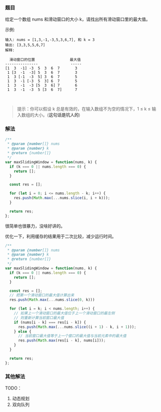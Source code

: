 ### 题目
给定一个数组 nums 和滑动窗口的大小 k，请找出所有滑动窗口里的最大值。

示例:
```
输入: nums = [1,3,-1,-3,5,3,6,7], 和 k = 3
输出: [3,3,5,5,6,7] 
解释: 

  滑动窗口的位置                最大值
---------------               -----
[1  3  -1] -3  5  3  6  7       3
 1 [3  -1  -3] 5  3  6  7       3
 1  3 [-1  -3  5] 3  6  7       5
 1  3  -1 [-3  5  3] 6  7       5
 1  3  -1  -3 [5  3  6] 7       6
 1  3  -1  -3  5 [3  6  7]      7
```
 
> 提示：你可以假设 k 总是有效的，在输入数组不为空的情况下，1 ≤ k ≤ 输入数组的大小。(**这句话是坑人的**)

### 解法

```js
/**
 * @param {number[]} nums
 * @param {number} k
 * @return {number[]}
 */
var maxSlidingWindow = function(nums, k) {
  if (k === 0 || nums.length === 0) {
    return [];
  }

  const res = [];

  for (let i = 0; i <= nums.length - k; i++) {
    res.push(Math.max(...nums.slice(i, i + k)));
  }

  return res;
};
```

很简单也很暴力，没啥好讲的。

优化一下，利用缓存的结果用于二次比较，减少运行时间。
```js
/**
 * @param {number[]} nums
 * @param {number} k
 * @return {number[]}
 */
var maxSlidingWindow = function(nums, k) {
  if (k === 0 || nums.length === 0) {
    return [];
  }

  const res = [];
  // 把第一个滑动窗口的最大值计算出来
  res.push(Math.max(...nums.slice(0, k)))

  for (let i = k; i < nums.length; i++) {
    // 如果上一个滑动窗口的最大值位于上一个滑动窗口的最左侧
    // 则重新计算当前窗口最大值
    if (nums[i - k] === res[i - k]) {
      res.push(Math.max(...nums.slice((i + 1) - k, i + 1)));
    } else {
      // 当前窗口最大值等于上一个窗口的最大值与当前元素中的最大值
      res.push(Math.max(res[i - k], nums[i]));
    }
  }

  return res;
};
```

### 其他解法
TODO：
1. 动态规划
2. 双向队列